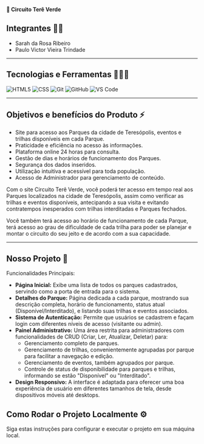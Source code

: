 <strong>🌿 Circuito Terê Verde</strong>
  
## Integrantes 👩🧑

* Sarah da Rosa Ribeiro
* Paulo Victor Vieira Trindade

------------------------
## Tecnologias e Ferramentas 👨‍💻🔧

![HTML5](https://img.shields.io/badge/html5-%23E34F26.svg?style=for-the-badge&logo=html5&logoColor=white)
![CSS](https://img.shields.io/badge/css3-%231572B6.svg?style=for-the-badge&logo=css3&logoColor=white)
![Git](https://img.shields.io/badge/git-%23F05033.svg?style=for-the-badge&logo=git&logoColor=white)
![GitHub](https://img.shields.io/badge/github-%23121011.svg?style=for-the-badge&logo=github&logoColor=white)
![VS Code](https://img.shields.io/badge/VS%20Code-0078d7.svg?style=for-the-badge&logo=visual-studio-code&logoColor=white)

  
--------------------------------
## Objetivos e benefícios do Produto ⚡
 
* Site para acesso aos Parques da cidade de Teresópolis, eventos e trilhas disponíveis em cada Parque.
* Praticidade e eficiência no acesso às informações.
* Plataforma online 24 horas para consulta.
* Gestão de dias e horários de funcionamento dos Parques.
* Segurança dos dados inseridos.
* Utilização intuitiva e acessível para toda população.
* Acesso de Administrador para gerenciamento de conteúdo.

Com o site Circuito Terê Verde, você poderá ter acesso em tempo real aos Parques localizados na cidade de Teresópolis, assim como verificar as trilhas e eventos disponíveis, antecipando a sua visita e evitando contratempos inesperados com trilhas interditadas e Parques fechados.

Você também terá acesso ao horário de funcionamento de cada Parque, terá acesso ao grau de dificuldade de cada trilha para poder se planejar e montar o circuito do seu jeito e de acordo com a sua capacidade.

------------------------------------
## Nosso Projeto 📱

Funcionalidades Principais:

* <strong>Página Inicial:</strong> Exibe uma lista de todos os parques cadastrados, servindo como a porta de entrada para o sistema.
* <strong>Detalhes do Parque:</strong> Página dedicada a cada parque, mostrando sua descrição completa, horário de funcionamento, status atual (Disponível/Interditado), e listando suas trilhas e eventos associados.
* <strong>Sistema de Autenticação:</strong> Permite que usuários se cadastrem e façam login com diferentes níveis de acesso (visitante ou admin).
* <strong>Painel Administrativo:</strong> Uma área restrita para administradores com funcionalidades de CRUD (Criar, Ler, Atualizar, Deletar) para:
  - Gerenciamento completo de parques.
  - Gerenciamento de trilhas, convenientemente agrupadas por parque para facilitar a navegação e edição.
  - Gerenciamento de eventos, também agrupados por parque.
  - Controle de status de disponibilidade para parques e trilhas, informando se estão "Disponível" ou "Interditado".
* <strong>Design Responsivo:</strong> A interface é adaptada para oferecer uma boa experiência de usuário em diferentes tamanhos de tela, desde dispositivos móveis até desktops.

## Como Rodar o Projeto Localmente ⚙️

Siga estas instruções para configurar e executar o projeto em sua máquina local.


